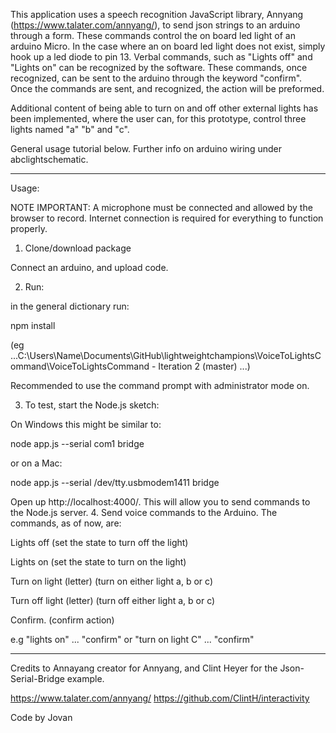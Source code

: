 This application uses a speech recognition JavaScript library, Annyang (https://www.talater.com/annyang/), to send json strings to an arduino through a form. These commands control the on board led light of an arduino Micro. In the case where an on board led light does not exist, simply hook up a led diode to pin 13. Verbal commands, such as "Lights off" and "Lights on" can be recognized by the software. These commands, once recognized, can be sent to the arduino through the keyword "confirm". Once the commands are sent, and recognized, the action will be preformed. 

Additional content of being able to turn on and off other external lights has been implemented, where the user can, for this prototype, control three lights named "a" "b" and "c". 

General usage tutorial below. Further info on arduino wiring under abclightschematic. 

----

Usage:

NOTE IMPORTANT: A microphone must be connected and allowed by the browser to record. Internet connection is required for everything to function properly.

1. Clone/download package

Connect an arduino, and upload code.

2. Run:

in the general dictionary run:

npm install

(eg ...C:\Users\Name\Documents\GitHub\lightweightchampions\VoiceToLightsCommand\VoiceToLightsCommand - Iteration 2 (master) ...)

Recommended to use the command prompt with administrator mode on.

3. To test, start the Node.js sketch:

On Windows this might be similar to:

node app.js --serial com1 bridge

or on a Mac:

node app.js --serial /dev/tty.usbmodem1411 bridge

Open up http://localhost:4000/. This will allow you to send commands to the Node.js server.
4. Send voice commands to the Arduino. The commands, as of now, are:

Lights off (set the state to turn off the light)

Lights on (set the state to turn on the light)

Turn on light (letter) (turn on either light a, b or c)

Turn off light (letter) (turn off either light a, b or c)

Confirm. (confirm action)

e.g "lights on" ... "confirm" or "turn on light C" ... "confirm"

------

Credits to Annayang creator for Annyang, and Clint Heyer for the Json-Serial-Bridge example.

https://www.talater.com/annyang/
https://github.com/ClintH/interactivity

Code by Jovan
